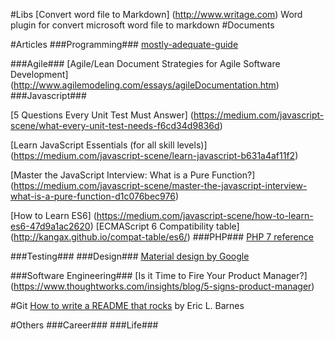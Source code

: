 #Libs
[Convert word file to Markdown] (http://www.writage.com) Word plugin for convert microsoft word file to markdown
#Documents

#Articles
###Programming###
[mostly-adequate-guide](https://drboolean.gitbooks.io/mostly-adequate-guide/content/index.html)

###Agile###
[Agile/Lean Document Strategies for Agile Software Development] (http://www.agilemodeling.com/essays/agileDocumentation.htm)
###Javascript###

[5 Questions Every Unit Test Must Answer] (https://medium.com/javascript-scene/what-every-unit-test-needs-f6cd34d9836d)

[Learn JavaScript Essentials (for all skill levels)] (https://medium.com/javascript-scene/learn-javascript-b631a4af11f2)

[Master the JavaScript Interview: What is a Pure Function?] (https://medium.com/javascript-scene/master-the-javascript-interview-what-is-a-pure-function-d1c076bec976)

[How to Learn ES6] (https://medium.com/javascript-scene/how-to-learn-es6-47d9a1ac2620)
[ECMAScript 6 Compatibility table] (http://kangax.github.io/compat-table/es6/)
###PHP###
[PHP 7 reference](https://github.com/tpunt/PHP7-Reference)

###Testing###
###Design###
[Material design by Google](https://www.google.com/design/spec/material-design/introduction.html)

###Software Engineering###
[Is it Time to Fire Your Product Manager?] (https://www.thoughtworks.com/insights/blog/5-signs-product-manager)

#Git
[How to write a README that rocks](https://dotdev.co/how-to-write-a-readme-that-rocks-bc29f279611a) by Eric L. Barnes

#Others
###Career###
###Life###

